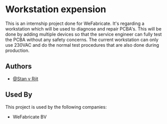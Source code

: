 # Workstation expension

This is an internship project done for WeFabricate.
It's regarding a workstation which will be used to diagnose and repair PCBA's.
This will be done by adding multiple devices so that the service engineer can fully test the PCBA without any safety concerns.
The current workstation can only use 230VAC and do the normal test procedures that are also done during production.

## Authors

- [@Stan v Rijt](https://github.com/Pectore01)

## Used By

This project is used by the following companies:

- WeFabricate BV
